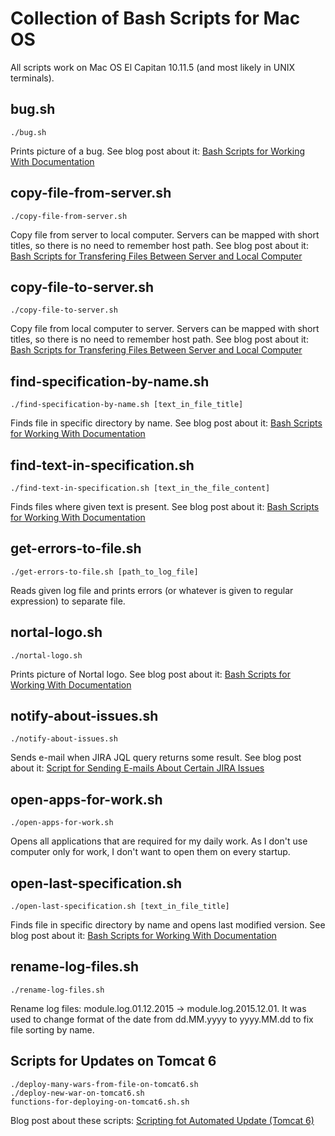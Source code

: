 # Collection of Bash Scripts for Mac OS

All scripts work on Mac OS El Capitan 10.11.5 (and most likely in UNIX terminals).

## bug.sh
    ./bug.sh
Prints picture of a bug. See blog post about it: [Bash Scripts for Working With Documentation](http://ivanova-irina.blogspot.com.ee/2015/09/bash-scripts-for-working-with.html)

## copy-file-from-server.sh
    ./copy-file-from-server.sh
Copy file from server to local computer. Servers can be mapped with short titles, so there is no need to remember host path. See blog post about it: [Bash Scripts for Transfering Files Between Server and Local Computer](http://ivanova-irina.blogspot.com.ee/2016/06/bash-scripts-for-transfering-files.html)

## copy-file-to-server.sh
    ./copy-file-to-server.sh
Copy file from local computer to server. Servers can be mapped with short titles, so there is no need to remember host path. See blog post about it: [Bash Scripts for Transfering Files Between Server and Local Computer](http://ivanova-irina.blogspot.com.ee/2016/06/bash-scripts-for-transfering-files.html)

## find-specification-by-name.sh
    ./find-specification-by-name.sh [text_in_file_title]
Finds file in specific directory by name. See blog post about it: [Bash Scripts for Working With Documentation](http://ivanova-irina.blogspot.com.ee/2015/09/bash-scripts-for-working-with.html)

## find-text-in-specification.sh
    ./find-text-in-specification.sh [text_in_the_file_content]
Finds files where given text is present. See blog post about it: [Bash Scripts for Working With Documentation](http://ivanova-irina.blogspot.com.ee/2015/09/bash-scripts-for-working-with.html)

## get-errors-to-file.sh
    ./get-errors-to-file.sh [path_to_log_file]
Reads given log file and prints errors (or whatever is given to regular expression) to separate file.

## nortal-logo.sh
    ./nortal-logo.sh
Prints picture of Nortal logo. See blog post about it: [Bash Scripts for Working With Documentation](http://ivanova-irina.blogspot.com.ee/2015/09/bash-scripts-for-working-with.html)

## notify-about-issues.sh
    ./notify-about-issues.sh
Sends e-mail when JIRA JQL query returns some result. See blog post about it: [Script for Sending E-mails About Certain JIRA Issues](http://ivanova-irina.blogspot.com.ee/2016/06/script-for-sending-e-mails-about.html)

## open-apps-for-work.sh
    ./open-apps-for-work.sh
Opens all applications that are required for my daily work. As I don't use computer only for work, I don't want to open them on every startup.

## open-last-specification.sh
    ./open-last-specification.sh [text_in_file_title]
Finds file in specific directory by name and opens last modified version. See blog post about it: [Bash Scripts for Working With Documentation](http://ivanova-irina.blogspot.com.ee/2015/09/bash-scripts-for-working-with.html)

## rename-log-files.sh
    ./rename-log-files.sh
Rename log files: module.log.01.12.2015 -> module.log.2015.12.01. It was used to change format of the date from dd.MM.yyyy to yyyy.MM.dd to fix file sorting by name.

## Scripts for Updates on Tomcat 6
    ./deploy-many-wars-from-file-on-tomcat6.sh
    ./deploy-new-war-on-tomcat6.sh
    functions-for-deploying-on-tomcat6.sh.sh

Blog post about these scripts: [Scripting fot Automated Update (Tomcat 6)](http://ivanova-irina.blogspot.com.ee/2014/09/scripting-for-automated-update-tomcat-6.html)
